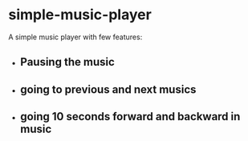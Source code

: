 # simple-music-player
A simple music player with few features:
* ## Pausing the music
* ## going to previous and next musics
* ## going 10 seconds forward and backward in music

